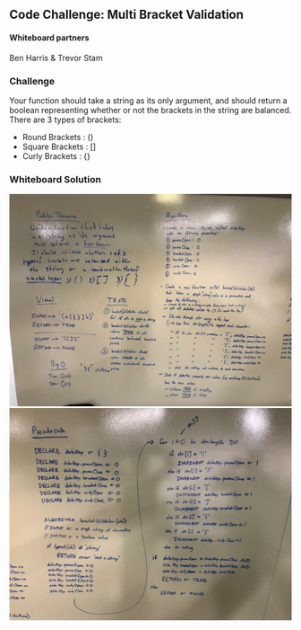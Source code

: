 ## Code Challenge: Multi Bracket Validation

#### Whiteboard partners
Ben Harris & Trevor Stam

### Challenge

Your function should take a string as its only argument, and should return a boolean representing whether or not the brackets in the string are balanced. There are 3 types of brackets:

- Round Brackets : ()
- Square Brackets : []
- Curly Brackets : {}

### Whiteboard Solution
![Whiteboard1](./assets/1.jpg)
![Whiteboard2](./assets/2.jpg)

